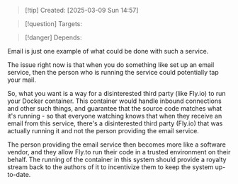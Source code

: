 
>[!tip] Created: [2025-03-09 Sun 14:57]

>[!question] Targets: 

>[!danger] Depends: 

Email is just one example of what could be done with such a service. 

The issue right now is that when you do something like set up an email service, then the person who is running the service could potentially tap your mail. 

So, what you want is a way for a disinterested third party (like Fly.io) to run your Docker container. This container would handle inbound connections and other such things, and guarantee that the source code matches what it's running - so that everyone watching knows that when they receive an email from this service, there's a disinterested third party (Fly.io) that was actually running it and not the person providing the email service. 

The person providing the email service then becomes more like a software vendor, and they allow Fly.to run their code in a trusted environment on their behalf. The running of the container in this system should provide a royalty stream back to the authors of it to incentivize them to keep the system up-to-date.

